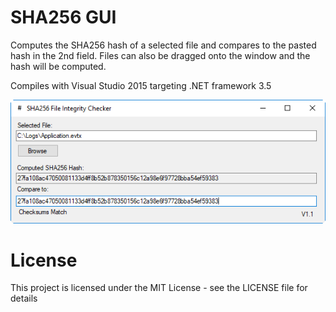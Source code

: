 # SHA256 GUI

Computes the SHA256 hash of a selected file and compares to the pasted hash in the 2nd field.  Files can also be dragged onto the window and the hash will be computed.

Compiles with Visual Studio 2015 targeting .NET framework 3.5

![Screenshot](screenshot.png)


# License

This project is licensed under the MIT License - see the LICENSE file for details
